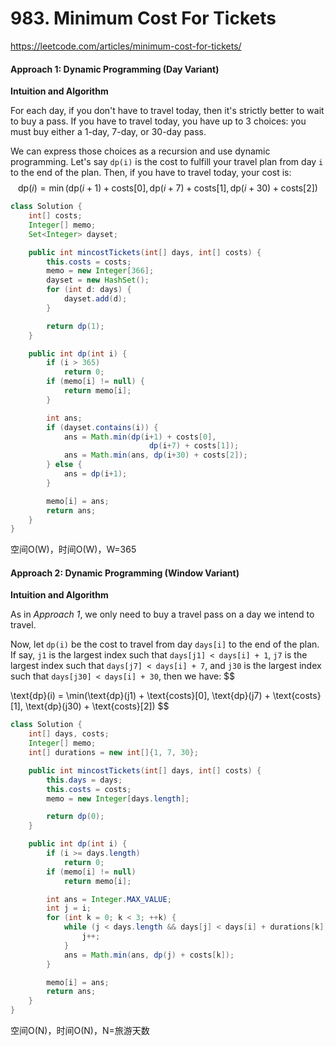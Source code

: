 # 983. Minimum Cost For Tickets

 https://leetcode.com/articles/minimum-cost-for-tickets/ 

#### Approach 1: Dynamic Programming (Day Variant)

**Intuition and Algorithm**

For each day, if you don't have to travel today, then it's strictly better to wait to buy a pass. If you have to travel today, you have up to 3 choices: you must buy either a 1-day, 7-day, or 30-day pass.

We can express those choices as a recursion and use dynamic programming. Let's say `dp(i)` is the cost to fulfill your travel plan from day `i` to the end of the plan. Then, if you have to travel today, your cost is:
$$
\text{dp}(i) = \min(\text{dp}(i+1) + \text{costs}[0], \text{dp}(i+7) + \text{costs}[1], \text{dp}(i+30) + \text{costs}[2])
$$

```java
class Solution {
    int[] costs;
    Integer[] memo;
    Set<Integer> dayset;

    public int mincostTickets(int[] days, int[] costs) {
        this.costs = costs;
        memo = new Integer[366];
        dayset = new HashSet();
        for (int d: days) {
            dayset.add(d);
        }

        return dp(1);
    }

    public int dp(int i) {
        if (i > 365)
            return 0;
        if (memo[i] != null) {
            return memo[i];
        }

        int ans;
        if (dayset.contains(i)) {
            ans = Math.min(dp(i+1) + costs[0],
                               dp(i+7) + costs[1]);
            ans = Math.min(ans, dp(i+30) + costs[2]);
        } else {
            ans = dp(i+1);
        }

        memo[i] = ans;
        return ans;
    }
}
```

空间O(W)，时间O(W)，W=365



#### Approach 2: Dynamic Programming (Window Variant)

**Intuition and Algorithm**

As in *Approach 1*, we only need to buy a travel pass on a day we intend to travel.

Now, let `dp(i)` be the cost to travel from day `days[i]` to the end of the plan. If say, `j1` is the largest index such that `days[j1] < days[i] + 1`, `j7` is the largest index such that `days[j7] < days[i] + 7`, and `j30` is the largest index such that `days[j30] < days[i] + 30`, then we have:
$$


\text{dp}(i) = \min(\text{dp}(j1) + \text{costs}[0], \text{dp}(j7) + \text{costs}[1], \text{dp}(j30) + \text{costs}[2])
$$

```java
class Solution {
    int[] days, costs;
    Integer[] memo;
    int[] durations = new int[]{1, 7, 30};

    public int mincostTickets(int[] days, int[] costs) {
        this.days = days;
        this.costs = costs;
        memo = new Integer[days.length];

        return dp(0);
    }

    public int dp(int i) {
        if (i >= days.length)
            return 0;
        if (memo[i] != null)
            return memo[i];

        int ans = Integer.MAX_VALUE;
        int j = i;
        for (int k = 0; k < 3; ++k) {
            while (j < days.length && days[j] < days[i] + durations[k]) {
                j++;
            }
            ans = Math.min(ans, dp(j) + costs[k]);
        }

        memo[i] = ans;
        return ans;
    }
}
```

空间O(N)，时间O(N)，N=旅游天数